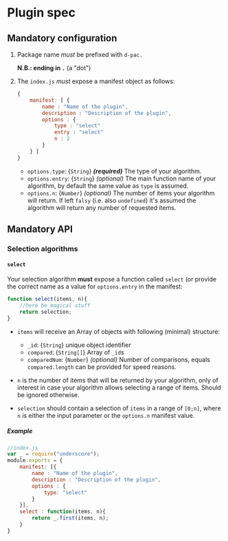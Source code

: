 # Plugin spec

## Mandatory configuration

1. Package name *must* be prefixed with `d-pac.` 

	**N.B.: ending in `.`** (a "dot")

1. The `index.js` *must* expose a manifest object as follows:

	```js
	{
		manifest: [ {
			name : "Name of the plugin",
			description : "Description of the plugin",
			options : {
				type : "select"
				entry : "select"
				n : 2
			}
		} ]
	}
	```

	* `options.type`: {`String`} _**(required)**_ The type of your algorithm.
	* `options.entry`: {`String`} _(optional)_ The main function name of your algorithm, by default the same value as `type` is assumed.
	* `options.n`: {`Number`} _(optional)_ The number of items your algorithm will return. If left `falsy` (i.e. also `undefined`) it's assumed the algorithm will return any number of requested items.

## Mandatory API

### Selection algorithms

#### `select`

Your selection algorithm **must** expose a function called `select` (or provide the correct name as a value for `options.entry` in the manifest:

```js
function select(items, n){
	//here be magical stuff
	return selection;
}
```

* `items` will receive an Array of objects with following (minimal) structure:

	* `_id`: {`String`} unique object identifier
	* `compared`: {`String[]`} Array of `_id`s
	* `comparedNum`: {`Number`} _(optional)_ Number of comparisons, equals `compared.length` can be provided for speed reasons.

* `n` is the number of items that will be returned by your algorithm, only of interest in case your algorithm allows selecting a range of items. Should be ignored otherwise.

* `selection` should contain a selection of `items` in a range of `[0;n]`, where `n` is either the input parameter or the `options.n` manifest value.

##### Example

```js
//index.js
var _ = require("underscore");
module.exports = {
	manifest: [{
		name : "Name of the plugin",
		description : "Description of the plugin",
		options : {
			type: "select"
		}
	}],
	select : function(items, n){
		return _.first(items, n);
	}
}
```
